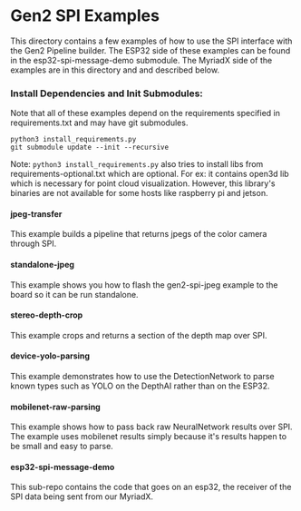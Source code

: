 # Gen2 SPI Examples
This directory contains a few examples of how to use the SPI interface with the Gen2 Pipeline builder. The ESP32 side of these examples can be found in the esp32-spi-message-demo submodule. The MyriadX side of the examples are in this directory and and described below.

### Install Dependencies and Init Submodules:
Note that all of these examples depend on the requirements specified in requirements.txt and may have git submodules.

```
python3 install_requirements.py
git submodule update --init --recursive
```
Note: `python3 install_requirements.py` also tries to install libs from requirements-optional.txt which are optional. For ex: it contains open3d lib which is necessary for point cloud visualization. However, this library's binaries are not available for some hosts like raspberry pi and jetson.   

#### jpeg-transfer
This example builds a pipeline that returns jpegs of the color camera through SPI.

#### standalone-jpeg
This example shows you how to flash the gen2-spi-jpeg example to the board so it can be run standalone.

#### stereo-depth-crop
This example crops and returns a section of the depth map over SPI.

#### device-yolo-parsing
This example demonstrates how to use the DetectionNetwork to parse known types such as YOLO on the DepthAI rather than on the ESP32.

#### mobilenet-raw-parsing
This example shows how to pass back raw NeuralNetwork results over SPI. The example uses mobilenet results simply because it's results happen to be small and easy to parse.

#### esp32-spi-message-demo
This sub-repo contains the code that goes on an esp32, the receiver of the SPI data being sent from our MyriadX.
